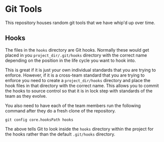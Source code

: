 # Git Tools

This repository houses random git tools that we have whip'd up over time.

## Hooks

The files in the `hooks` directory are Git hooks. Normally these would get
placed in you `project_dir/.git/hooks` directory with the correct name depending
on the position in the life cycle you want to hook into.

This is great if it is just your own individual standards that you are trying to
enforce. However, if it is a cross-team standard that you are trying to enforce
you need to create a `project_dir/hooks` directory and place the hook files in
that directory with the correct name. This allows you to commit the hooks to
source control so that it is in lock step with standards of the team as they
evolve.

You also need to have each of the team members run the following command after
they do a fresh clone of the repository.

    git config core.hooksPath hooks

The above tells Git to look inside the `hooks` directory within the project for
the hooks rather than the default `.git/hooks` directory.
